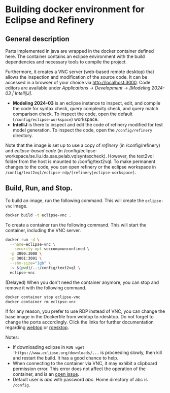 # Building docker environment for Eclipse and Refinery

## General description
Parts implemented in java are wrapped in the docker container defined here.
The container contains an eclipse environment with the build dependencies and necessary tools to compile the project. 

Furthermore, it creates a VNC server (web-based remote desktop) that allows the inspection and modification of the source code. It can be accessed in a browser of your choice via [http://localhost:3000](http://localhost:3000).
Code editors are available under *Applications* -> *Development* -> *[Modeling 2024-03 | IntellijJ]*.
* **Modeling 2024-03** is an eclipse instance to inspect, edit, and compile the code for syntax check, query complexity check, and query match comparison check. To inspect the code, open the default (`/config/eclipse-workspace`) workspace.
* **IntelliJ** is there to inspect and edit the code of refinery modified for test model generation. To inspect the code, open the `/config/refinery` directory.

Note that the image is set up to use a copy of *refinery* (in /config/refinery) and *eclipse-based code* (in /config/eclipse-workspace/se.liu.ida.sas.pelab.vqlsyntaxcheck).
However, the text2vql folder from the host is mounted to /config/text2vql. To make permanent changes to the code, you can open refinery or the eclipse workspace in `/config/text2vql/eclipse-rdp/[refinery|eclipse-workspace]`. 

## Build, Run, and Stop.

To build an image, run the following command. This will create the `eclipse-vnc` image.
```bash
docker build -t eclipse-vnc .
```

To create a container run the following command. This will start the container, including the VNC server. 
```bash
docker run -d \
  --name=eclipse-vnc \
  --security-opt seccomp=unconfined \
  -p 3000:3000 \
  -p 3001:3001 \
  --shm-size="1gb" \
  -v $(pwd)/..:/config/text2vql \
  eclipse-vnc
```

(Delayed) When you don't need the container anymore, you can stop and remove it with the following command.
```bash
docker container stop eclipse-vnc
docker container rm eclipse-vnc
```

If for any reason, you prefer to use RDP instead of VNC, you can change the base image in the Dockerfile from webtop to rdesktop. Do not forget to change the ports accordingly.
Click the links for further documentation regarding [webtop](https://docs.linuxserver.io/images/docker-webtop/) or [rdesktop](https://docs.linuxserver.io/images/docker-rdesktop/).

Notes: 
* If downloading eclipse in `RUN wget 'https://www.eclipse.org/downloads/...` is proceeding slowly, then kill and restart the build. It has a good chance to help.
* When connecting to the container via VNC, it may exhibit a clipboard permission error. This error does not affect the operation of the container, and is an [open issue](https://github.com/kasmtech/KasmVNC/issues/219).
* Default user is *abc* with password *abc*. Home directory of abc is `/config`.
